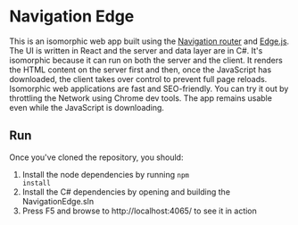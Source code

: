 # Navigation Edge

This is an isomorphic web app built using the <a href="http://grahammendick.github.io/navigation/">Navigation router</a> and <a href="http://tjanczuk.github.io/edge/">Edge.js</a>. The UI is written in React and the server and data layer are in C#. It's isomorphic because it can run on both the server and the client. It renders the HTML content on the server first and then, once the JavaScript has downloaded, the client takes over control to prevent full page reloads. Isomorphic web applications are fast and SEO-friendly. You can try it out by throttling the Network using Chrome dev tools. The app remains usable even while the JavaScript is downloading.

## Run
Once you've cloned the repository, you should:

1. Install the node dependencies by running <code>npm install</code>
2. Install the C# dependencies  by opening and building the NavigationEdge.sln
3. Press F5 and browse to http://localhost:4065/ to see it in action
